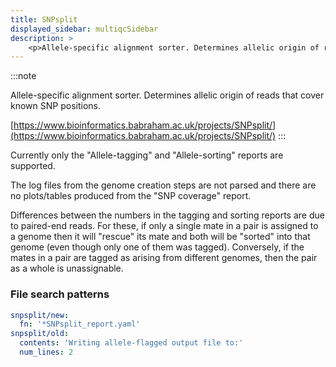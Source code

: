 ```yaml
---
title: SNPsplit
displayed_sidebar: multiqcSidebar
description: >
    <p>Allele-specific alignment sorter. Determines allelic origin of reads that cover known SNP positions.</p>
---
```


<!--
~~~~~ DO NOT EDIT ~~~~~
This file is autogenerated from the MultiQC module python docstring.
Do not edit the markdown, it will be overwritten.

File path for the source of this content: multiqc/modules/snpsplit/snpsplit.py
~~~~~~~~~~~~~~~~~~~~~~~
-->

:::note
<p>Allele-specific alignment sorter. Determines allelic origin of reads that cover known SNP positions.</p>

[https://www.bioinformatics.babraham.ac.uk/projects/SNPsplit/](https://www.bioinformatics.babraham.ac.uk/projects/SNPsplit/)
:::

Currently only the "Allele-tagging" and "Allele-sorting" reports are supported.

The log files from the genome creation steps are not parsed and there are no plots/tables produced from the "SNP coverage" report.

Differences between the numbers in the tagging and sorting reports are due to paired-end reads.
For these, if only a single mate in a pair is assigned to a genome then it will "rescue" its mate and both will be "sorted" into that genome (even though only one of them was tagged).
Conversely, if the mates in a pair are tagged as arising from different genomes, then the pair as a whole is unassignable.

### File search patterns

```yaml
snpsplit/new:
  fn: '*SNPsplit_report.yaml'
snpsplit/old:
  contents: 'Writing allele-flagged output file to:'
  num_lines: 2
```
    